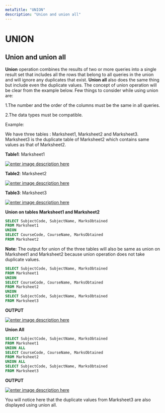 ```yaml
---
metaTitle: "UNION"
description: "Union and union all"
---
```


# UNION



## Union and union all


**Union** operation combines the results of two or more queries into a single result set that includes all the rows that belong to all queries in the union and will ignore any duplicates that exist. **Union all** also does the same thing but include even the duplicate values. The concept of union operation will be clear from the example below.
Few things to consider while using union are:

1.The number and the order of the columns must be the same in all queries.

2.The data types must be compatible.

Example:

We have three tables : Marksheet1, Marksheet2 and Marksheet3. Marksheet3 is the duplicate table of Marksheet2 which contains same values as that of Marksheet2.

**Table1**: Marksheet1

[<img src="http://i.stack.imgur.com/N3RLb.png" alt="enter image description here" />](http://i.stack.imgur.com/N3RLb.png)

**Table2**: Marksheet2

[<img src="http://i.stack.imgur.com/WHDsX.png" alt="enter image description here" />](http://i.stack.imgur.com/WHDsX.png)

**Table3**: Marksheet3

[<img src="http://i.stack.imgur.com/ES51c.png" alt="enter image description here" />](http://i.stack.imgur.com/ES51c.png)

**Union on tables Marksheet1 and Marksheet2**

```sql
SELECT SubjectCode, SubjectName, MarksObtained 
FROM Marksheet1
UNION 
SELECT CourseCode, CourseName, MarksObtained 
FROM Marksheet2

```

**Note:** The output for union of the three tables will also be same as union on Marksheet1 and Marksheet2 because union operation does not take duplicate values.

```sql
SELECT SubjectCode, SubjectName, MarksObtained 
FROM Marksheet1
UNION 
SELECT CourseCode, CourseName, MarksObtained 
FROM Marksheet2   
UNION
SELECT SubjectCode, SubjectName, MarksObtained 
FROM Marksheet3

```

**OUTPUT**

[<img src="http://i.stack.imgur.com/2P9zv.png" alt="enter image description here" />](http://i.stack.imgur.com/2P9zv.png)

**Union All**

```sql
SELECT SubjectCode, SubjectName, MarksObtained 
FROM Marksheet1
UNION ALL 
SELECT CourseCode, CourseName, MarksObtained 
FROM Marksheet2
UNION ALL
SELECT SubjectCode, SubjectName, MarksObtained 
FROM Marksheet3

```

**OUTPUT**

[<img src="http://i.stack.imgur.com/luvTc.png" alt="enter image description here" />](http://i.stack.imgur.com/luvTc.png)

You will notice here that the duplicate values from Marksheet3 are also displayed using union all.

